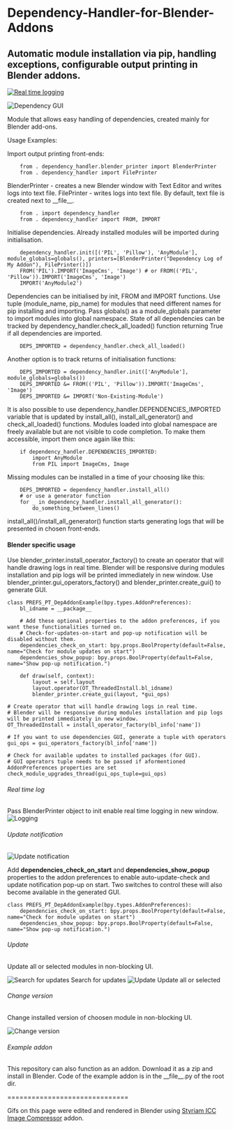 # Dependency-Handler-for-Blender-Addons
## Automatic module installation via pip, handling exceptions, configurable output printing in Blender addons.

[![Real time logging](https://img.youtube.com/vi/zgJLy2tE1-0/0.jpg)](https://www.youtube.com/watch?v=zgJLy2tE1-0)

![Dependency GUI](https://github.com/theres1/Dependency-Handler-for-Blender-Addons/blob/main/gui.jpg?raw=true)

Module that allows easy handling of dependencies, created mainly for Blender add-ons.

Usage Examples:

Import output printing front-ends:
```
    from . dependency_handler.blender_printer import BlenderPrinter
    from . dependency_handler import FilePrinter
```
BlenderPrinter - creates a new Blender window with Text Editor and writes logs into text file.
FilePrinter - writes logs into text file. By default, text file is created next to &lowbar;&lowbar;file&lowbar;&lowbar;.
```
    from . import dependency_handler
    from . dependency_handler import FROM, IMPORT
```
Initialise dependencies. Already installed modules will be imported during initialisation.
```
    dependency_handler.init([('PIL', 'Pillow'), 'AnyModule'], module_globals=globals(), printers=[BlenderPrinter("Dependency Log of My Addon"), FilePrinter()])
    FROM('PIL').IMPORT('ImageCms', 'Image') # or FROM(('PIL', 'Pillow')).IMPORT('ImageCms', 'Image')
    IMPORT('AnyModule2')
```
Dependencies can be initialised by init, FROM and IMPORT functions. Use tuple (module_name, pip_name) for modules that need different names for pip installing and importing.
Pass globals() as a module_globals parameter to import modules into global namespace.
State of all dependencies can be tracked by dependency_handler.check_all_loaded() function returning True if all dependencies are imported.
```    
    DEPS_IMPORTED = dependency_handler.check_all_loaded()
```
Another option is to track returns of initialisation functions:
```
    DEPS_IMPORTED = dependency_handler.init(['AnyModule'], module_globals=globals())
    DEPS_IMPORTED &= FROM(('PIL', 'Pillow')).IMPORT('ImageCms', 'Image')
    DEPS_IMPORTED &= IMPORT('Non-Existing-Module')
```
It is also possible to use dependency_handler.DEPENDENCIES_IMPORTED variable that is updated by install_all(), install_all_generator() and check_all_loaded() functions.
Modules loaded into global namespace are freely available but are not visible to code completion.
To make them accessible, import them once again like this:
```
    if dependency_handler.DEPENDENCIES_IMPORTED:
        import AnyModule
        from PIL import ImageCms, Image
```
Missing modules can be installed in a time of your choosing like this:
```
    DEPS_IMPORTED = dependency_handler.install_all()
    # or use a generator function
    for _ in dependency_handler.install_all_generator():
        do_something_between_lines()
```
install_all()/install_all_generator() function starts generating logs that will be presented in chosen front-ends.

#### Blender specific usage
Use blender_printer.install_operator_factory() to create an operator that will handle drawing logs in real time.
Blender will be responsive during modules installation and pip logs will be printed immediately in new window.
Use blender_printer.gui_operators_factory() and blender_printer.create_gui() to generate GUI.
```
class PREFS_PT_DepAddonExample(bpy.types.AddonPreferences):
    bl_idname = __package__
    
    # Add these optional properties to the addon preferences, if you want these functionalities turned on.
    # Check-for-updates-on-start and pop-up notification will be disabled without them.
    dependencies_check_on_start: bpy.props.BoolProperty(default=False, name="Check for module updates on start")
    dependencies_show_popup: bpy.props.BoolProperty(default=False, name="Show pop-up notification.")
    
    def draw(self, context):
        layout = self.layout
        layout.operator(OT_ThreadedInstall.bl_idname)
        blender_printer.create_gui(layout, *gui_ops)

# Create operator that will handle drawing logs in real time.
# Blender will be responsive during modules installation and pip logs will be printed immediately in new window.
OT_ThreadedInstall = install_operator_factory(bl_info['name'])

# If you want to use dependencies GUI, generate a tuple with operators
gui_ops = gui_operators_factory(bl_info['name'])

# Check for available updates to installed packages (for GUI).
# GUI operators tuple needs to be passed if aformentioned AddonPreferences properties are set
check_module_upgrades_thread(gui_ops_tuple=gui_ops)
```
###### Real time log
Pass BlenderPrinter object to init enable real time logging in new window.
![Logging](https://github.com/theres1/Dependency-Handler-for-Blender-Addons/blob/main/log.gif?raw=true)

###### Update notification
![Update notification](https://github.com/theres1/Dependency-Handler-for-Blender-Addons/blob/main/popup.gif?raw=true)

Add __dependencies_check_on_start__ and __dependencies_show_popup__ properties to the addon preferences to enable auto-update-check and update notification pop-up on start. Two switches to control these will also become available in the generated GUI.
```
class PREFS_PT_DepAddonExample(bpy.types.AddonPreferences):
    dependencies_check_on_start: bpy.props.BoolProperty(default=False, name="Check for module updates on start")
    dependencies_show_popup: bpy.props.BoolProperty(default=False, name="Show pop-up notification.")
```

###### Update
Update all or selected modules in non-blocking UI.

![Search for updates](https://github.com/theres1/Dependency-Handler-for-Blender-Addons/blob/main/search.gif?raw=true)
Search for updates
![Update](https://github.com/theres1/Dependency-Handler-for-Blender-Addons/blob/main/update.gif?raw=true)
Update all or selected

###### Change version
Change installed version of choosen module in non-blocking UI.

![Change version](https://github.com/theres1/Dependency-Handler-for-Blender-Addons/blob/main/change.gif?raw=true)

###### Example addon
This repository can also function as an addon. Download it as a zip and install in Blender. Code of the example addon is in the &lowbar;&lowbar;file&lowbar;&lowbar;.py of the root dir.

==============================

Gifs on this page were edited and rendered in Blender using [Styriam ICC Image Compressor](https://www.styriam.com/products/icc_image_compressor.php) addon.